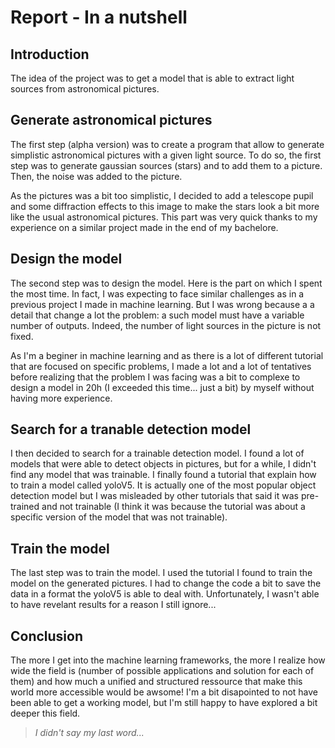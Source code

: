 # Report - In a nutshell

## Introduction

The idea of the project was to get a model that is able to extract light sources from astronomical pictures.

## Generate astronomical pictures

The first step (alpha version) was to create a program that allow to generate simplistic astronomical pictures with a given light source. To do so, the first step was to generate gaussian sources (stars) and to add them to a picture. Then, the noise was added to the picture.

As the pictures was a bit too simplistic, I decided to add a telescope pupil and some diffraction effects to this image to make the stars look a bit more like the usual astronomical pictures. This part was very quick thanks to my experience on a similar project made in the end of my bachelore.

## Design the model

The second step was to design the model. Here is the part on which I spent the most time. In fact, I was expecting to face similar challenges as in a previous project I made in machine learning. But I was wrong because a a detail that change a lot the problem: a such model must have a variable number of outputs. Indeed, the number of light sources in the picture is not fixed.

As I'm a beginer in machine learning and as there is a lot of different tutorial that are focused on specific problems, I made a lot and a lot of tentatives before realizing that the problem I was facing was a bit to complexe to design a model in 20h (I exceeded this time... just a bit) by myself without having more experience.

## Search for a tranable detection model

I then decided to search for a trainable detection model. I found a lot of models that were able to detect objects in pictures, but for a while, I didn't find any model that was trainable. I finally found a tutorial that explain how to train a model called yoloV5. It is actually one of the most popular object detection model but I was misleaded by other tutorials that said it was pre-trained and not trainable (I think it was because the tutorial was about a specific version of the model that was not trainable).

## Train the model

The last step was to train the model. I used the tutorial I found to train the model on the generated pictures. I had to change the code a bit to save the data in a format the yoloV5 is able to deal with. Unfortunately, I wasn't able to have revelant results for a reason I still ignore...

## Conclusion

The more I get into the machine learning frameworks, the more I realize how wide the field is (number of possible applications and solution for each of them) and how much a unified and structured ressource that make this world more accessible would be awsome! I'm a bit disapointed to not have been able to get a working model, but I'm still happy to have explored a bit deeper this field.

> *I didn't say my last word...*